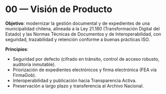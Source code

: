 # 00 — Visión de Producto

**Objetivo**: modernizar la gestión documental y de expedientes de una municipalidad chilena,
alineada a la Ley 21.180 (Transformación Digital del Estado) y las Normas Técnicas de Documentos
y de Interoperabilidad, con seguridad, trazabilidad y retención conforme a buenas prácticas ISO.

**Principios**:
- Seguridad por defecto (cifrado en tránsito, control de acceso robusto, auditoría inmutable).
- Priorización de expedientes electrónicos y firma electrónica (FEA vía FirmaGob).
- Interoperabilidad y publicación hacia Transparencia Activa.
- Preservación a largo plazo y transferencia al Archivo Nacional.
